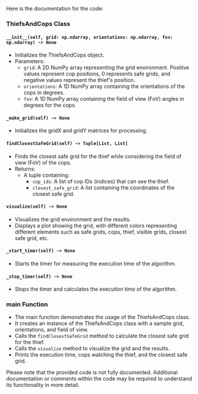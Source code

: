 Here is the documentation for the code:

### ThiefsAndCops Class

#### `__init__(self, grid: np.ndarray, orientations: np.ndarray, fov: np.ndarray) -> None`
- Initializes the ThiefsAndCops object.
- Parameters:
  - `grid`: A 2D NumPy array representing the grid environment. Positive values represent cop positions, 0 represents safe grids, and negative values represent the thief's position.
  - `orientations`: A 1D NumPy array containing the orientations of the cops in degrees.
  - `fov`: A 1D NumPy array containing the field of view (FoV) angles in degrees for the cops.

#### `_make_grid(self) -> None`
- Initializes the gridX and gridY matrices for processing.

#### `findClosestSafeGrid(self) -> Tuple[List, List]`
- Finds the closest safe grid for the thief while considering the field of view (FoV) of the cops.
- Returns:
  - A tuple containing:
    - `cop_ids`: A list of cop IDs (indices) that can see the thief.
    - `closest_safe_grid`: A list containing the coordinates of the closest safe grid.

#### `visualize(self) -> None`
- Visualizes the grid environment and the results.
- Displays a plot showing the grid, with different colors representing different elements such as safe grids, cops, thief, visible grids, closest safe grid, etc.

#### `_start_timer(self) -> None`
- Starts the timer for measuring the execution time of the algorithm.

#### `_stop_timer(self) -> None`
- Stops the timer and calculates the execution time of the algorithm.

### main Function
- The main function demonstrates the usage of the ThiefsAndCops class.
- It creates an instance of the ThiefsAndCops class with a sample grid, orientations, and field of view.
- Calls the `findClosestSafeGrid` method to calculate the closest safe grid for the thief.
- Calls the `visualize` method to visualize the grid and the results.
- Prints the execution time, cops watching the thief, and the closest safe grid.

Please note that the provided code is not fully documented. Additional documentation or comments within the code may be required to understand its functionality in more detail.